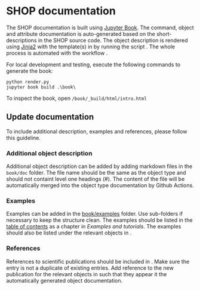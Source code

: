 # SHOP documentation
The SHOP documentation is built using [Jupyter Book](https://jupyterbook.org/en/stable/intro.html). The command, object and attribute documentation is auto-generated based on the short-descriptions in the SHOP source code. The object description is rendered using [Jinja2](https://jinja.palletsprojects.com/en/3.1.x/) with the template(s) in [](/templates/) by running the script [](/render.py). The whole process is automated with the workflow [](/.github/workflows/jupyter-books.yaml).

For local development and testing, execute the following commands to generate the book:
```
python render.py
jupyter book build .\book\
```
To inspect the book, open `/book/_build/html/intro.html`

## Update documentation
To include additional description, examples and references, please follow this guideline.

### Additional object description
Additional object description can be added by adding markdown files in the `book/doc` folder. The file name should be the same as the object type and should not containt level one headings (#). The content of the file will be automatically merged into the object type documentation by Github Actions.

### Examples
Examples can be added in the [book/examples](book/examples/) folder. Use sub-folders if necessary to keep the structure clean. The examples should be listed in the [table of contents](book/_toc.yml) as a chapter in *Examples and tutorials*. The examples should also be listed under the relevant objects in [](book/objects/cross-references.yaml).

### References
References to scientific publications should be included in [](book/references.bib). Make sure the entry is not a duplicate of existing entries. Add reference to the new publication for the relevant objects in [](book/objects/cross-references.yaml) such that they appear it the automatically generated object documentation.
